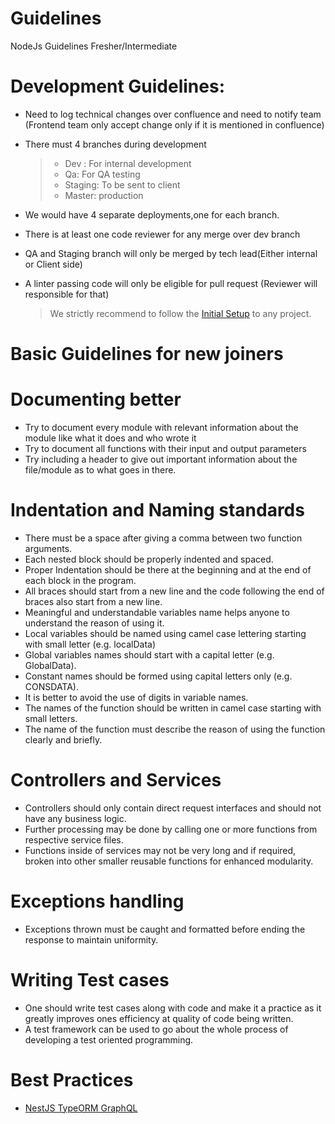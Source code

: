 # Guidelines
NodeJs Guidelines Fresher/Intermediate

# Development Guidelines:

* Need to log technical changes over confluence and need to notify team (Frontend team only accept change only if it is mentioned in confluence)
* There must 4 branches during development 
  > * Dev : For internal development
  > * Qa: For QA testing 
  > * Staging: To be sent to client
  > * Master: production 

* We would have 4 separate deployments,one for each branch.
* There is at least one code reviewer for any merge over dev branch
* QA and Staging branch will only be merged by tech lead(Either internal or Client side)
* A linter passing code will only be eligible for pull request (Reviewer will responsible for that)
  > We strictly recommend to follow the [Initial Setup](https://github.com/ompandey13/AwesomeNodeJS/tree/master/initial_setups/nest#readme) to any project.

# Basic Guidelines for new joiners

# Documenting better
* Try to document every module with relevant information about the module like what it does and who wrote it
* Try to document all functions with their input and output parameters
* Try including a header to give out important information about the file/module as to what goes in there.

# Indentation and Naming standards
* There must be a space after giving a comma between two function arguments.
* Each nested block should be properly indented and spaced.
* Proper Indentation should be there at the beginning and at the end of each block in the program.
* All braces should start from a new line and the code following the end of braces also start from a new line.
* Meaningful and understandable variables name helps anyone to understand the reason of using it.
* Local variables should be named using camel case lettering starting with small letter (e.g. localData)
* Global variables names should start with a capital letter (e.g. GlobalData).
* Constant names should be formed using capital letters only (e.g. CONSDATA).
* It is better to avoid the use of digits in variable names.
* The names of the function should be written in camel case starting with small letters.
* The name of the function must describe the reason of using the function clearly and briefly.

# Controllers and Services
* Controllers should only contain direct request interfaces and should not have any business logic.
* Further processing may be done by calling one or more functions from respective service files.
* Functions inside of services may not be very long and if required, broken into other smaller reusable functions for enhanced modularity.

# Exceptions handling
* Exceptions thrown must be caught and formatted before ending the response to maintain uniformity.

# Writing Test cases
* One should write test cases along with code and make it a practice as it greatly improves ones efficiency at quality of code being written.
* A test framework can be used to go about the whole process of developing a test oriented programming.

# Best Practices
* [NestJS TypeORM GraphQL](https://github.com/ompandey13/AwesomeNodeJS/tree/master/best-practices/nest-typeorm-graphQL)
